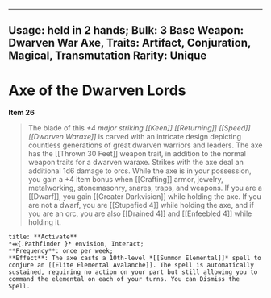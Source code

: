 
---
Usage: held in 2 hands;
Bulk: 3
Base Weapon: Dwarven War Axe,
Traits: Artifact, Conjuration, Magical, Transmutation
Rarity: Unique
---

# Axe of the Dwarven Lords

**Item 26**

> The blade of this *+4 major striking [[Keen]] [[Returning]] [[Speed]] [[Dwarven Waraxe]]* is carved with an intricate design depicting countless generations of great dwarven warriors and leaders. The axe has the [[Thrown 30 Feet]] weapon trait, in addition to the normal weapon traits for a dwarven waraxe. Strikes with the axe deal an additional 1d6 damage to orcs. While the axe is in your possession, you gain a +4 item bonus when [[Crafting]] armor, jewelry, metalworking, stonemasonry, snares, traps, and weapons. If you are a [[Dwarf]], you gain [[Greater Darkvision]] while holding the axe. If you are not a dwarf, you are [[Stupefied 4]] while holding the axe, and if you are an orc, you are also [[Drained 4]] and [[Enfeebled 4]] while holding it.

```ad-embed-ability
title: **Activate**
*⬽{.Pathfinder }* envision, Interact; 
**Frequency**: once per week;
**Effect**: The axe casts a 10th-level *[[Summon Elemental]]* spell to conjure an [[Elite Elemental Avalanche]]. The spell is automatically sustained, requiring no action on your part but still allowing you to command the elemental on each of your turns. You can Dismiss the Spell.

```
